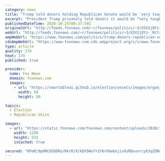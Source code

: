 ```yaml
---
category: news
title: "Trump told donors holding Republican Senate would be 'very tough': report"
excerpt: "President Trump privately told donors it would be “very tough” for Republicans to maintain control of the Senate come November because he cannot support all of the party’s candidates, according to a report. "
publishedDateTime: 2020-10-25T00:37:59Z
originalUrl: "http://feeds.foxnews.com/~r/foxnews/politics/~3/U3V2jQYz-_M/trump-donors-republican-senate-very-tough"
webUrl: "http://feeds.foxnews.com/~r/foxnews/politics/~3/U3V2jQYz-_M/trump-donors-republican-senate-very-tough"
ampWebUrl: "https://www.foxnews.com/politics/trump-donors-republican-senate-very-tough.amp"
cdnAmpWebUrl: "https://www-foxnews-com.cdn.ampproject.org/c/s/www.foxnews.com/politics/trump-donors-republican-senate-very-tough.amp"
type: article
quality: 174
heat: 174
published: true

provider:
  name: Fox News
  domain: foxnews.com
  images:
    - url: "https://smartableai.github.io/election/assets/images/organizations/foxnews.com-50x50.jpg"
      width: 50
      height: 50

topics:
  - Election
  - Republican Voice

images:
  - url: "https://static.foxnews.com/foxnews.com/content/uploads/2020/10/Trump-BT-1.jpg"
    width: 1280
    height: 533
    isCached: true

secured: "KPeR/9p0NCOSQDRo/RkrR/X/kDX5Wo7+1Y6rGOwGnjiv9sRQvunrcyb3qZOBoj6uqd/dG4sduF7Bh6Gnad8gBzsDVOqlHML1wIpLExUFJZT4Gvuv94albEx+VPdfbmhfZIBwajfsPCZ7m0ah524UZ3H1//tWaZz0hK7N7XFPrthJigTx1wA3PoNIrsxfrGS6uz0YMbU2zGECrfMlZ7UdXob1MeoSTNIMQMATiJtIdMYio0bGB9BnaZ+NEx7lEHsbIn8PYHL4WK/FyTIeLN00UvCaY+u55M8y+eJ47ovxIjI/g8+hwMoJmQU+dAhhMbMecocDoGtqpzDEXMqFmzXu67IlGsewKOLsyqLmTzPGcw8=;+5zSf4GTiimEWBGqFBKRdw=="
---
```


